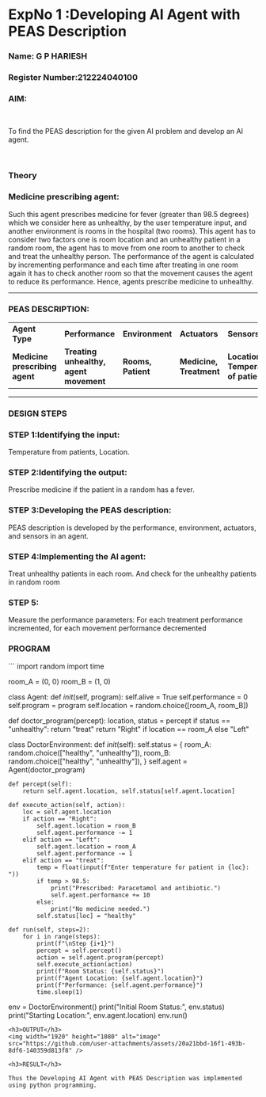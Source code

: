 <h1>ExpNo 1 :Developing AI Agent with PEAS Description</h1>
<h3>Name: G  P HARIESH</h3>
<h3>Register Number:212224040100</h3>


<h3>AIM:</h3>
<br>
<p>To find the PEAS description for the given AI problem and develop an AI agent.</p>
<br>
<h3>Theory</h3>
<h3>Medicine prescribing agent:</h3>
<p>Such this agent prescribes medicine for fever (greater than 98.5 degrees) which we consider here as unhealthy, by the user temperature input, and another environment is rooms in the hospital (two rooms). This agent has to consider two factors one is room location and an unhealthy patient in a random room, the agent has to move from one room to another to check and treat the unhealthy person. The performance of the agent is calculated by incrementing performance and each time after treating in one room again it has to check another room so that the movement causes the agent to reduce its performance. Hence, agents prescribe medicine to unhealthy.</p>
<hr>
<h3>PEAS DESCRIPTION:</h3>
<table>
  <tr>
    <td><strong>Agent Type</strong></td>
    <td><strong>Performance</strong></td>
     <td><strong>Environment</strong></td>
    <td><strong>Actuators</strong></td>
    <td><strong>Sensors</strong></td>
  </tr>
    <tr>
    <td><strong>Medicine prescribing agent</strong></td>
    <td><strong>Treating unhealthy, agent movement</strong></td>
     <td><strong>Rooms, Patient</strong></td>
    <td><strong>Medicine, Treatment</strong></td>
    <td><strong>Location, Temperature of patient</strong></td>
  </tr>
</table>
<hr>
<H3>DESIGN STEPS</H3>
<h3>STEP 1:Identifying the input:</h3>
<p>Temperature from patients, Location.</p>
<h3>STEP 2:Identifying the output:</h3>
<p>Prescribe medicine if the patient in a random has a fever.</p>
<h3>STEP 3:Developing the PEAS description:</h3>
<p>PEAS description is developed by the performance, environment, actuators, and sensors in an agent.</p>
<h3>STEP 4:Implementing the AI agent:</h3>
<p>Treat unhealthy patients in each room. And check for the unhealthy patients in random room</p>
<h3>STEP 5:</h3>
<p>Measure the performance parameters: For each treatment performance incremented, for each movement performance decremented</p>

<h3>PROGRAM</h3>
```
import random
import time

room_A = (0, 0)
room_B = (1, 0)


class Agent:
    def _init_(self, program):
        self.alive = True
        self.performance = 0
        self.program = program
        self.location = random.choice([room_A, room_B])


def doctor_program(percept):
    location, status = percept
    if status == "unhealthy":
        return "treat"
    return "Right" if location == room_A else "Left"

class DoctorEnvironment:
    def _init_(self):
        self.status = {
            room_A: random.choice(["healthy", "unhealthy"]),
            room_B: random.choice(["healthy", "unhealthy"]),
        }
        self.agent = Agent(doctor_program)

    def percept(self):
        return self.agent.location, self.status[self.agent.location]

    def execute_action(self, action):
        loc = self.agent.location
        if action == "Right":
            self.agent.location = room_B
            self.agent.performance -= 1
        elif action == "Left":
            self.agent.location = room_A
            self.agent.performance -= 1
        elif action == "treat":
            temp = float(input(f"Enter temperature for patient in {loc}: "))
            if temp > 98.5:
                print("Prescribed: Paracetamol and antibiotic.")
                self.agent.performance += 10
            else:
                print("No medicine needed.")
            self.status[loc] = "healthy"

    def run(self, steps=2):
        for i in range(steps):
            print(f"\nStep {i+1}")
            percept = self.percept()
            action = self.agent.program(percept)
            self.execute_action(action)
            print(f"Room Status: {self.status}")
            print(f"Agent Location: {self.agent.location}")
            print(f"Performance: {self.agent.performance}")
            time.sleep(1)
env = DoctorEnvironment()
print("Initial Room Status:", env.status)
print("Starting Location:", env.agent.location)
env.run()
```
<h3>OUTPUT</h3>
<img width="1920" height="1080" alt="image" src="https://github.com/user-attachments/assets/20a21bbd-16f1-493b-8df6-140359d813f8" />

<h3>RESULT</h3>

Thus the Developing AI Agent with PEAS Description was implemented using python programming.
